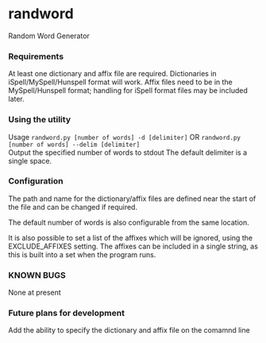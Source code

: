 # randword
Random Word Generator

### Requirements
At least one dictionary and affix file are required.
Dictionaries in iSpell/MySpell/Hunspell format will work.
Affix files need to be in the MySpell/Hunspell format; handling for iSpell format files may be included later.

### Using the utility
Usage `randword.py [number of words] -d [delimiter]` OR `randword.py [number of words] --delim [delimiter]`  
Output the specified number of words to stdout
The default delimiter is a single space.

### Configuration
The path and name for the dictionary/affix files are defined near the start of the file and can be changed if required.

The default number of words is also configurable from the same location.

It is also possible to set a list of the affixes which will be ignored, using the EXCLUDE_AFFIXES setting.
The affixes can be included in a single string, as this is built into a set when the program runs.

### KNOWN BUGS
None at present

### Future plans for development

Add the ability to specify the dictionary and affix file on the comamnd line
